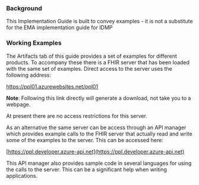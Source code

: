 ### Background

This Implementation Guide is built to convey examples - it is not a substitute for the EMA implementation guide for IDMP

### Working Examples

The Artifacts tab of this guide provides a set of examples for different products.  To accompany these there is a FHIR server that has been loaded with the same set of examples.  Direct access to the server uses the following address:

https://ppl01.azurewebsites.net/ppl01

**Note**: Following this link directly will generate a download, not take you to a webpage.  

At present there are no access restrictions for this server.

As an alternative the same server can be access through an API manager which provides example calls to the FHIR server that actually read and write some of the examples to the server.  This can be accessed here:

[https://ppl.developer.azure-api.net](https://ppl.developer.azure-api.net)

This API manager also provides sample code in several languages for using the calls to the server.  This can be a significant help when writing applications.
